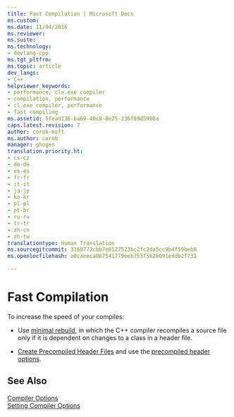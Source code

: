```yaml
---
title: Fast Compilation | Microsoft Docs
ms.custom: 
ms.date: 11/04/2016
ms.reviewer: 
ms.suite: 
ms.technology:
- devlang-cpp
ms.tgt_pltfrm: 
ms.topic: article
dev_langs:
- C++
helpviewer_keywords:
- performance, cle.exe compiler
- compilation, performance
- cl.exe compiler, performance
- fast compiling
ms.assetid: 5fead136-ba69-40c8-8e25-236f89d5990a
caps.latest.revision: 7
author: corob-msft
ms.author: corob
manager: ghogen
translation.priority.ht:
- cs-cz
- de-de
- es-es
- fr-fr
- it-it
- ja-jp
- ko-kr
- pl-pl
- pt-br
- ru-ru
- tr-tr
- zh-cn
- zh-tw
translationtype: Human Translation
ms.sourcegitcommit: 3168772cbb7e8127523bc2fc2da5cc9b4f59beb8
ms.openlocfilehash: a0caeeca067541779eeb753f5628091eddb2f731

---
```

# Fast Compilation
To increase the speed of your compiles:  
  
-   Use [minimal rebuild](../../build/reference/gm-enable-minimal-rebuild.md), in which the C++ compiler recompiles a source file only if it is dependent on changes to a class in a header file.  
  
-   [Create Precompiled Header Files](../../build/reference/creating-precompiled-header-files.md) and use the [precompiled header options](../../build/reference/yc-create-precompiled-header-file.md).  
  
## See Also  
 [Compiler Options](../../build/reference/compiler-options.md)   
 [Setting Compiler Options](../../build/reference/setting-compiler-options.md)


<!--HONumber=Jan17_HO2-->


